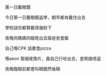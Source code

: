 第一日戴眼鏡

今日第一日戴眼鏡返學，朝早都肯戴住出去

學校話佢都算戴得幾耐下

夜晚同媽媽同細佬出去搵爸爸食飯

自己喺CPK 話要食pizza

喺aeon 幫細佬換片，晨自己行咗出去，差啲搵唔返

夜晚臨瞓前都會叫眼鏡然後瞓
